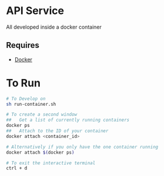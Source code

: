 # API Service

All developed inside a docker container

## Requires

- [Docker]

# To Run

```sh
# To Develop on
sh run-container.sh

# To create a second window
##   Get a list of currently running containers
docker ps
##   Attach to the ID of your container
docker attach <container_id>

# Alternatively if you only have the one container running
docker attach $(docker ps)

# To exit the interactive terminal
ctrl + d
```

<!-- References -->

[Docker]: https://www.docker.com/
